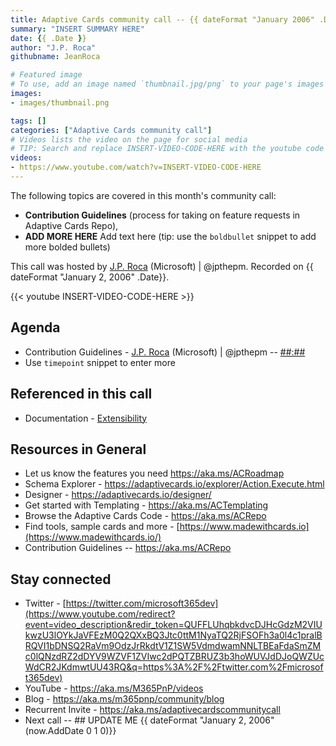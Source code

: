 ```yaml
---
title: Adaptive Cards community call -- {{ dateFormat "January 2006" .Date}}
summary: "INSERT SUMMARY HERE"
date: {{ .Date }}
author: "J.P. Roca"
githubname: JeanRoca

# Featured image
# To use, add an image named `thumbnail.jpg/png` to your page's images folder. Make sure to replace the placeholder image
images:
- images/thumbnail.png

tags: []
categories: ["Adaptive Cards community call"]
# Videos lists the video on the page for social media
# TIP: Search and replace INSERT-VIDEO-CODE-HERE with the youtube code to update this page quickly
videos:
- https://www.youtube.com/watch?v=INSERT-VIDEO-CODE-HERE
---
```


The following topics are covered in this month's community call:

- **Contribution Guidelines** (process for taking on feature requests in Adaptive Cards Repo), 
- **ADD MORE HERE** Add text here (tip: use the `boldbullet` snippet to add more bolded bullets)


This call was hosted by [J.P. Roca](http://twitter.com/jpthepm) (Microsoft) | @jpthepm. Recorded on {{ dateFormat  "January 2, 2006" .Date}}.

{{< youtube INSERT-VIDEO-CODE-HERE >}}

## Agenda

-   Contribution Guidelines - [J.P. Roca](http://twitter.com/jpthepm)
    (Microsoft) | @jpthepm --
    [##:##](https://youtu.be/INSERT-VIDEO-CODE-HERE?t=##)
-   Use `timepoint` snippet to enter more


## Referenced in this call

-   Documentation -
    [Extensibility](https://docs.microsoft.com/adaptive-cards/sdk/rendering-cards/javascript/extensibility)


## Resources in General

-   Let us know the features you need <https://aka.ms/ACRoadmap>
-   Schema Explorer
    - <https://adaptivecards.io/explorer/Action.Execute.html>
-   Designer - <https://adaptivecards.io/designer/> 
-   Get started with Templating - <https://aka.ms/ACTemplating>
-   Browse the Adaptive Cards Code - <https://aka.ms/ACRepo>
-   Find tools, sample cards and more
    - [https://www.madewithcards.io](https://www.madewithcards.io/)
-   Contribution Guidelines -- <https://aka.ms/ACRepo> 


## Stay connected

-   Twitter
    - [https://twitter.com/microsoft365dev](https://www.youtube.com/redirect?event=video_description&redir_token=QUFFLUhqbkdvcDJHcGdzM2VIUkwzU3lOYkJaVFEzM0Q2QXxBQ3Jtc0ttM1NyaTQ2RjFSOFh3a0l4c1pralBRQVI1bDNSQ2RaVm9OdzJrRkdtV1Z1SW5VdmdwamNNLTBEaFdaSmZMc0lQNzdRZ2dDYV9WZVF1ZVIwc2dPQTZBRUZ3b3hoWUVJdDJoQWZUcWdCR2JKdmwtUU43RQ&q=https%3A%2F%2Ftwitter.com%2Fmicrosoft365dev)​
-   YouTube - <https://aka.ms/M365PnP/videos>​
-   Blog - <https://aka.ms/m365pnp/community/blog>
-   Recurrent Invite - <https://aka.ms/adaptivecardscommunitycall>
-   Next call -- ## UPDATE ME {{ dateFormat  "January 2, 2006" (now.AddDate 0 1 0)}}
